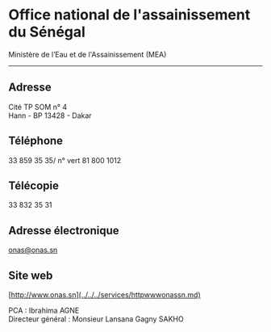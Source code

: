 # Office national de l'assainissement du Sénégal

Ministère de l’Eau et de l'Assainissement (MEA)  

--------------------------------------------------

**Adresse**
-----------

Cité TP SOM n° 4  
Hann - BP 13428 - Dakar

**Téléphone**
-------------

33 859 35 35/ n° vert 81 800 1012

**Télécopie**
-------------

33 832 35 31

**Adresse électronique**
------------------------

[onas@onas.sn](../../../services/onasonassn.md)

**Site web**
------------

[http://www.onas.sn](../../../services/httpwwwonassn.md)

PCA : Ibrahima AGNE  
Directeur général : Monsieur Lansana Gagny SAKHO